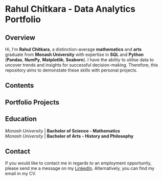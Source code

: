 # Rahul Chitkara - Data Analytics Portfolio
## Overview
Hi, I'm **Rahul Chitkara**, a distinction-average **mathematics** and **arts** graduate from **Monash University** with expertise in **SQL** and **Python** (**Pandas**, **NumPy**, **Matplotlib**, **Seaborn**). I have the ability to utilise data to uncover trends and insights for successful decision-making. Therefore, this repository aims to demonstate these skills with personal projects.
## Contents
## Portfolio Projects
## Education
*Monash* *University* | **Bachelor of Science - Mathematics** <br>
*Monash* *University* | **Bachelor of Arts - History and Philosophy**
## Contact
If you would like to contact me in regards to an employment opportunity, please send me a message on my [LinkedIn](https://www.linkedin.com/in/rahulchitkara/). Alternatively, you can find my email in my CV. 
